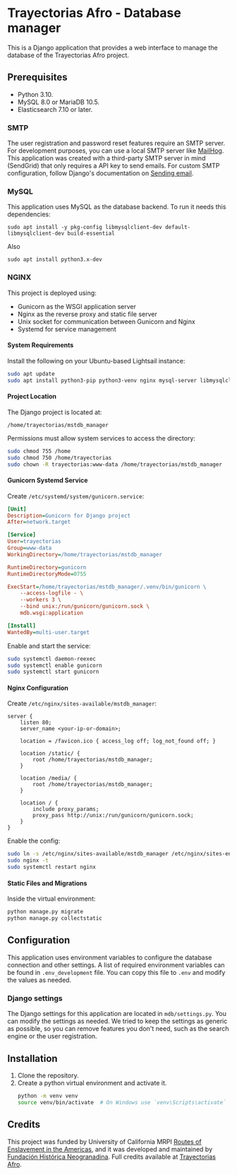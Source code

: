 # Trayectorias Afro - Database manager

This is a Django application that provides a web interface to manage the database of the Trayectorias Afro project. 

## Prerequisites

- Python 3.10.
- MySQL 8.0 or MariaDB 10.5.
- Elasticsearch 7.10 or later.

### SMTP

The user registration and password reset features require an SMTP server. For development purposes, you can use a local SMTP server like [MailHog](https://github.com/mailhog/MailHog). This application was created with a third-party SMTP server in mind (SendGrid) that only requires a API key to send emails. For custom SMTP configuration, follow Django's documentation on [Sending email](https://docs.djangoproject.com/en/5.1/topics/email/).

### MySQL

This application uses MySQL as the database backend. To run it needs this dependencies:

`sudo apt install -y pkg-config libmysqlclient-dev default-libmysqlclient-dev build-essential`

Also

`sudo apt install python3.x-dev`

### NGINX

This project is deployed using:

- Gunicorn as the WSGI application server
- Nginx as the reverse proxy and static file server
- Unix socket for communication between Gunicorn and Nginx
- Systemd for service management

#### System Requirements

Install the following on your Ubuntu-based Lightsail instance:

```bash
sudo apt update
sudo apt install python3-pip python3-venv nginx mysql-server libmysqlclient-dev pkg-config build-essential python3-dev
```

#### Project Location

The Django project is located at:

`/home/trayectorias/mstdb_manager`

Permissions must allow system services to access the directory:

```bash
sudo chmod 755 /home
sudo chmod 750 /home/trayectorias
sudo chown -R trayectorias:www-data /home/trayectorias/mstdb_manager
```

#### Gunicorn Systemd Service

Create `/etc/systemd/system/gunicorn.service`:

```ini
[Unit]
Description=Gunicorn for Django project
After=network.target

[Service]
User=trayectorias
Group=www-data
WorkingDirectory=/home/trayectorias/mstdb_manager

RuntimeDirectory=gunicorn
RuntimeDirectoryMode=0755

ExecStart=/home/trayectorias/mstdb_manager/.venv/bin/gunicorn \
    --access-logfile - \
    --workers 3 \
    --bind unix:/run/gunicorn/gunicorn.sock \
    mdb.wsgi:application

[Install]
WantedBy=multi-user.target
```

Enable and start the service:

```bash
sudo systemctl daemon-reexec
sudo systemctl enable gunicorn
sudo systemctl start gunicorn
```

#### Nginx Configuration

Create `/etc/nginx/sites-available/mstdb_manager`:

```nginx
server {
    listen 80;
    server_name <your-ip-or-domain>;

    location = /favicon.ico { access_log off; log_not_found off; }

    location /static/ {
        root /home/trayectorias/mstdb_manager;
    }

    location /media/ {
        root /home/trayectorias/mstdb_manager;
    }

    location / {
        include proxy_params;
        proxy_pass http://unix:/run/gunicorn/gunicorn.sock;
    }
}
```

Enable the config:

```bash
sudo ln -s /etc/nginx/sites-available/mstdb_manager /etc/nginx/sites-enabled/
sudo nginx -t
sudo systemctl restart nginx
```

#### Static Files and Migrations

Inside the virtual environment:

```bash
python manage.py migrate
python manage.py collectstatic
```

## Configuration

This application uses environment variables to configure the database connection and other settings. A list of required environment variables can be found in `.env_development` file. You can copy this file to `.env` and modify the values as needed.

### Django settings

The Django settings for this application are located in `mdb/settings.py`. You can modify the settings as needed. We tried to keep the settings as generic as possible, so you can remove features you don't need, such as the search engine or the user registration.

## Installation

1. Clone the repository.
2. Create a python virtual environment and activate it. 
   ```bash
   python -m venv venv
   source venv/bin/activate  # On Windows use `venv\Scripts\activate`
   ```


## Credits

This project was funded by University of California MRPI [Routes of Enslavement in the Americas](https://www.humanities.uci.edu/routes-enslavement-americas), and it was developed and maintained by [Fundación Histórica Neogranadina](https://neogranadina.org/). Full credits available at [Trayectorias Afro](https://trayectoriasafro.org/About).